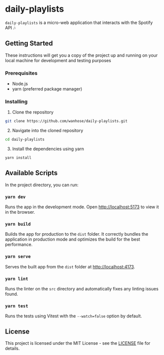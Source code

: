 # daily-playlists

`daily-playlists` is a micro-web application that interacts with the Spotify API 🎶

## Getting Started

These instructions will get you a copy of the project up and running on your local machine for development and testing purposes

### Prerequisites

- Node.js
- yarn (preferred package manager)

### Installing

1. Clone the repository

```bash
git clone https://github.com/wanhose/daily-playlists.git
```

2. Navigate into the cloned repository

```bash
cd daily-playlists
```

3. Install the dependencies using yarn

```bash
yarn install
```

## Available Scripts

In the project directory, you can run:

### `yarn dev`

Runs the app in the development mode. Open [http://localhost:5173](http://localhost:5173) to view it in the browser.

### `yarn build`

Builds the app for production to the `dist` folder. It correctly bundles the application in production mode and optimizes the build for the best performance.

### `yarn serve`

Serves the built app from the `dist` folder at [http://localhost:4173](http://localhost:4173).

### `yarn lint`

Runs the linter on the `src` directory and automatically fixes any linting issues found.

### `yarn test`

Runs the tests using Vitest with the `--watch=false` option by default.

## License

This project is licensed under the MIT License - see the [LICENSE](../LICENSE) file for details.
